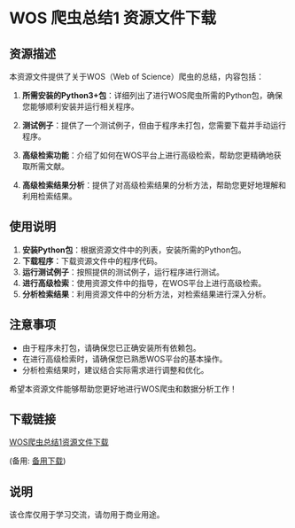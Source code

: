 # WOS 爬虫总结1 资源文件下载

## 资源描述

本资源文件提供了关于WOS（Web of Science）爬虫的总结，内容包括：

1. **所需安装的Python3+包**：详细列出了进行WOS爬虫所需的Python包，确保您能够顺利安装并运行相关程序。

2. **测试例子**：提供了一个测试例子，但由于程序未打包，您需要下载并手动运行程序。

3. **高级检索功能**：介绍了如何在WOS平台上进行高级检索，帮助您更精确地获取所需文献。

4. **高级检索结果分析**：提供了对高级检索结果的分析方法，帮助您更好地理解和利用检索结果。

## 使用说明

1. **安装Python包**：根据资源文件中的列表，安装所需的Python包。
2. **下载程序**：下载资源文件中的程序代码。
3. **运行测试例子**：按照提供的测试例子，运行程序进行测试。
4. **进行高级检索**：使用资源文件中的指导，在WOS平台上进行高级检索。
5. **分析检索结果**：利用资源文件中的分析方法，对检索结果进行深入分析。

## 注意事项

- 由于程序未打包，请确保您已正确安装所有依赖包。
- 在进行高级检索时，请确保您已熟悉WOS平台的基本操作。
- 分析检索结果时，建议结合实际需求进行调整和优化。

希望本资源文件能够帮助您更好地进行WOS爬虫和数据分析工作！

## 下载链接
[WOS爬虫总结1资源文件下载](https://pan.quark.cn/s/a6894f5d9a89) 

(备用: [备用下载](https://pan.baidu.com/s/1dPdBHf2HIehHXRBh_95Y1g?pwd=1234))

## 说明

该仓库仅用于学习交流，请勿用于商业用途。
